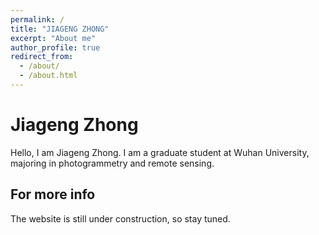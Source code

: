 ```yaml
---
permalink: /
title: "JIAGENG ZHONG"
excerpt: "About me"
author_profile: true
redirect_from: 
  - /about/
  - /about.html
---
```


Jiageng Zhong
======
Hello, I am Jiageng Zhong. I am a graduate student at Wuhan University, majoring in photogrammetry and remote sensing.



For more info
------
The website is still under construction, so stay tuned.
